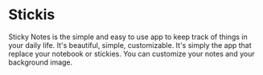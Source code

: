 # Stickis
Sticky Notes is the simple and easy to use app to keep track of things in your daily life. It's beautiful, simple, customizable. It's simply the app that replace your notebook or stickies. You can customize your notes and your background image.
